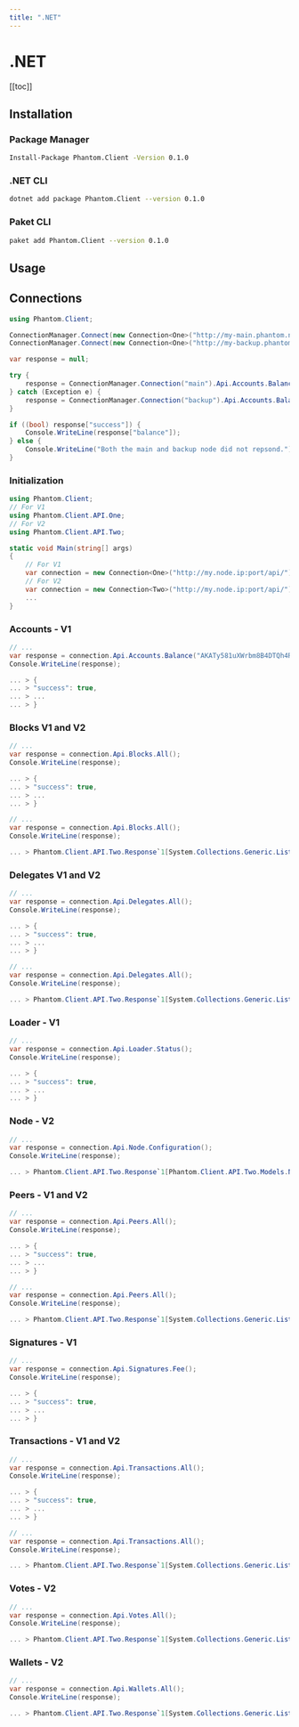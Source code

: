 ```yaml
---
title: ".NET"
---
```


# .NET

[[toc]]

## Installation

### Package Manager

```bash
Install-Package Phantom.Client -Version 0.1.0
```

### .NET CLI

```bash
dotnet add package Phantom.Client --version 0.1.0
```

### Paket CLI

```bash
paket add Phantom.Client --version 0.1.0
```

## Usage

## Connections

```csharp
using Phantom.Client;

ConnectionManager.Connect(new Connection<One>("http://my-main.phantom.node:port/api/"))
ConnectionManager.Connect(new Connection<One>("http://my-backup.phantom.node:port/api/", "backup"))

var response = null;

try {
    response = ConnectionManager.Connection("main").Api.Accounts.Balance("DARiJqhogp2Lu6bxufUFQQMuMyZbxjCydN");
} catch (Exception e) {
    response = ConnectionManager.Connection("backup").Api.Accounts.Balance("DARiJqhogp2Lu6bxufUFQQMuMyZbxjCydN");
}

if ((bool) response["success"]) {
    Console.WriteLine(response["balance"]);
} else {
    Console.WriteLine("Both the main and backup node did not repsond.");
}
```

### Initialization

```csharp
using Phantom.Client;
// For V1
using Phantom.Client.API.One;
// For V2
using Phantom.Client.API.Two;

static void Main(string[] args)
{
    // For V1
    var connection = new Connection<One>("http://my.node.ip:port/api/");
    // For V2
    var connection = new Connection<Two>("http://my.node.ip:port/api/");
    ...
}
```

### Accounts - V1

```csharp
// ...
var response = connection.Api.Accounts.Balance("AKATy581uXWrbm8B4DTQh4R9RbqaWRiKRY");
Console.WriteLine(response);

... > {
... > "success": true,
... > ...
... > }
```

### Blocks V1 and V2

```csharp
// ...
var response = connection.Api.Blocks.All();
Console.WriteLine(response);

... > {
... > "success": true,
... > ...
... > }
```

```csharp
// ...
var response = connection.Api.Blocks.All();
Console.WriteLine(response);

... > Phantom.Client.API.Two.Response`1[System.Collections.Generic.List`1[Phantom.Client.API.Two.Models.Block]]
```

### Delegates V1 and V2

```csharp
// ...
var response = connection.Api.Delegates.All();
Console.WriteLine(response);

... > {
... > "success": true,
... > ...
... > }
```

```csharp
// ...
var response = connection.Api.Delegates.All();
Console.WriteLine(response);

... > Phantom.Client.API.Two.Response`1[System.Collections.Generic.List`1[Phantom.Client.API.Two.Models.Delegates]]
```

### Loader - V1

```csharp
// ...
var response = connection.Api.Loader.Status();
Console.WriteLine(response);

... > {
... > "success": true,
... > ...
... > }
```

### Node - V2

```csharp
// ...
var response = connection.Api.Node.Configuration();
Console.WriteLine(response);

... > Phantom.Client.API.Two.Response`1[Phantom.Client.API.Two.Models.NodeConfiguration]
```

### Peers - V1 and V2

```csharp
// ...
var response = connection.Api.Peers.All();
Console.WriteLine(response);

... > {
... > "success": true,
... > ...
... > }
```

```csharp
// ...
var response = connection.Api.Peers.All();
Console.WriteLine(response);

... > Phantom.Client.API.Two.Response`1[System.Collections.Generic.List`1[Phantom.Client.API.Two.Models.Peer]]
```

### Signatures - V1 

```csharp
// ...
var response = connection.Api.Signatures.Fee();
Console.WriteLine(response);

... > {
... > "success": true,
... > ...
... > }
```

### Transactions - V1 and V2

```csharp
// ...
var response = connection.Api.Transactions.All();
Console.WriteLine(response);

... > {
... > "success": true,
... > ...
... > }
```

```csharp
// ...
var response = connection.Api.Transactions.All();
Console.WriteLine(response);

... > Phantom.Client.API.Two.Response`1[System.Collections.Generic.List`1[Phantom.Client.API.Two.Models.Transaction]]
```

### Votes - V2

```csharp
// ...
var response = connection.Api.Votes.All();
Console.WriteLine(response);

... > Phantom.Client.API.Two.Response`1[System.Collections.Generic.List`1[Phantom.Client.API.Two.Models.Transaction]]
```

### Wallets - V2

```csharp
// ...
var response = connection.Api.Wallets.All();
Console.WriteLine(response);

... > Phantom.Client.API.Two.Response`1[System.Collections.Generic.List`1[Phantom.Client.API.Two.Models.Wallet]]
```

